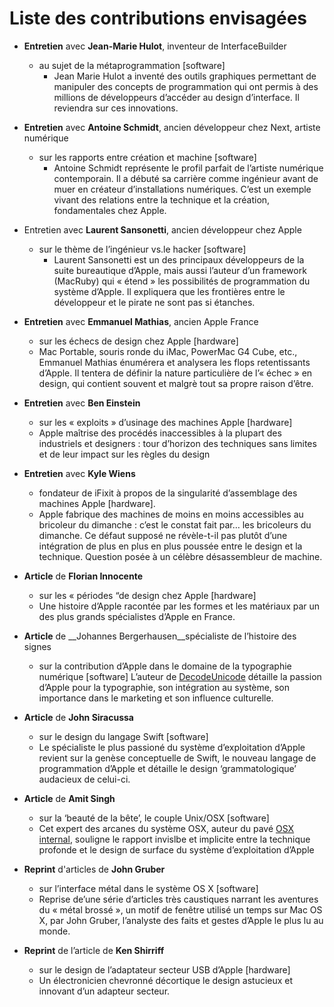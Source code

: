 # Liste des contributions envisagées

* __Entretien__ avec __Jean-Marie Hulot__, inventeur de InterfaceBuilder
  * au sujet de la métaprogrammation [software]
    * Jean Marie Hulot a inventé des outils graphiques permettant de manipuler des concepts
de programmation qui ont permis à des millions de développeurs d’accéder au design
d’interface. Il reviendra sur ces innovations.

* __Entretien__ avec __Antoine Schmidt__, ancien développeur chez Next, artiste numérique
  * sur les rapports entre création et machine [software]
    * Antoine Schmidt représente le profil parfait de l’artiste numérique contemporain. Il a débuté
sa carrière comme ingénieur avant de muer en créateur d’installations numériques. C’est un
exemple vivant des relations entre la technique et la création, fondamentales chez Apple.

* Entretien avec __Laurent Sansonetti__, ancien développeur chez Apple
  * sur le thème de l’ingénieur vs.le hacker [software]
    * Laurent Sansonetti est un des principaux développeurs de la suite bureautique d’Apple,
mais aussi l’auteur d’un framework (MacRuby) qui « étend » les possibilités de programmation
du système d’Apple. Il expliquera que les frontières entre le développeur et le
pirate ne sont pas si étanches.

* __Entretien__ avec __Emmanuel Mathias__, ancien Apple France
  *  sur les échecs de design chez Apple [hardware]
    * Mac Portable, souris ronde du iMac, PowerMac G4 Cube, etc., Emmanuel Mathias
énumérera et analysera les flops retentissants d’Apple. Il tentera de définir la nature
particulière de l’« échec » en design, qui contient souvent et malgrè tout sa propre raison
d’être.

* __Entretien__ avec __Ben Einstein__
  *  sur les « exploits » d’usinage des machines Apple [hardware]
    * Apple maîtrise des procédés inaccessibles à la plupart des industriels et designers : tour
d’horizon des techniques sans limites et de leur impact sur les règles du design

* __Entretien__ avec __Kyle Wiens__
  *  fondateur de iFixit à propos de la singularité d’assemblage des machines Apple [hardware].
    * Apple fabrique des machines de moins en moins accessibles au bricoleur du dimanche :
c’est le constat fait par… les bricoleurs du dimanche. Ce défaut supposé ne révèle-t-il pas
plutôt d’une intégration de plus en plus en plus poussée entre le design et la technique.
Question posée à un célèbre désassembleur de machine.

* __Article__ de __Florian Innocente__
  *  sur les « périodes “de design chez Apple [hardware]
    *  Une histoire d’Apple racontée par les formes et les matériaux par un des plus grands
spécialistes d’Apple en France.

* __Article__ de __Johannes Bergerhausen__spécialiste de l’histoire des signes
  *  sur la contribution d’Apple dans le domaine de la typographie numérique [software]
L’auteur de [DecodeUnicode](http://decodeunicode.meso.net) détaille la passion d’Apple pour la typographie, son intégration au système, son importance dans le marketing et son influence culturelle.

* __Article__ de __John Siracussa__
  *  sur le design du langage Swift [software]
    *  Le spécialiste le plus passioné du système d’exploitation d’Apple revient sur la genèse
conceptuelle de Swift, le nouveau langage de programmation d’Apple et détaille le design
‘grammatologique’ audacieux de celui-ci.

* __Article__ de __Amit Singh__
  *  sur la ‘beauté de la bête’, le couple Unix/OSX [software]
    * Cet expert des arcanes du système OSX, auteur du pavé [OSX internal](http://osxbook.com), souligne le
rapport invislbe et implicite entre la technique profonde et le design de surface du système
d’exploitation d’Apple

* __Reprint__ d'articles de __John Gruber__
  *  sur l’interface métal dans le système OS X [software]
    * Reprise de’une série d’articles très caustiques narrant les aventures du « métal brossé »,
un motif de fenêtre utilisé un temps sur Mac OS X, par John Gruber, l’analyste des faits
et gestes d’Apple le plus lu au monde.

* __Reprint__ de l’article de __Ken Shirriff__
  *  sur le design de l’adaptateur secteur USB d’Apple [hardware]
    * Un électronicien chevronné décortique le design astucieux et innovant d’un adapteur
secteur.
